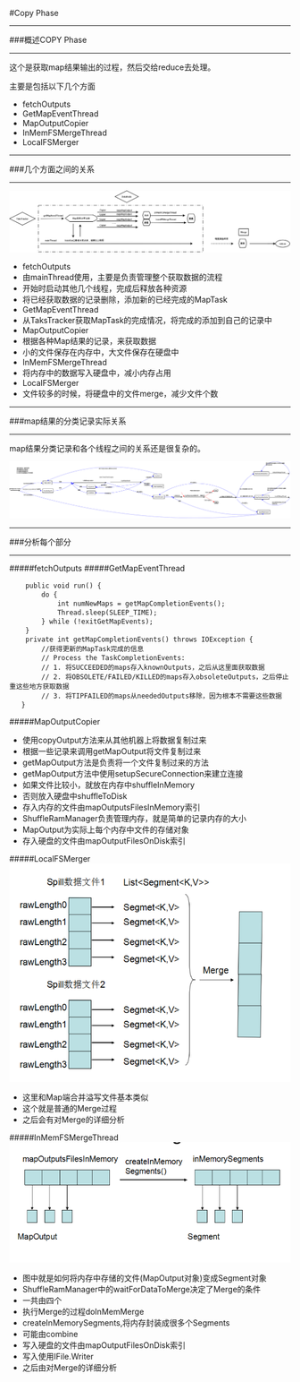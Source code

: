#Copy Phase
***

###概述COPY Phase
***

这个是获取map结果输出的过程，然后交给reduce去处理。

主要是包括以下几个方面
* fetchOutputs
* GetMapEventThread
* MapOutputCopier
* InMemFSMergeThread 
* LocalFSMerger

***
###几个方面之间的关系
***
![CopyPhase](/_image/4.1.CopyPhase.png)
* fetchOutputs
 * 由mainThread使用，主要是负责管理整个获取数据的流程
 * 开始时启动其他几个线程，完成后释放各种资源
 * 将已经获取数据的记录删除，添加新的已经完成的MapTask
* GetMapEventThread
 * 从TaksTracker获取MapTask的完成情况，将完成的添加到自己的记录中
* MapOutputCopier
 * 根据各种Map结果的记录，来获取数据
 * 小的文件保存在内存中，大文件保存在硬盘中
* InMemFSMergeThread 
 * 将内存中的数据写入硬盘中，减小内存占用
* LocalFSMerger
 * 文件较多的时候，将硬盘中的文件merge，减少文件个数

***
###map结果的分类记录实际关系
***

map结果分类记录和各个线程之间的关系还是很复杂的。

![CopyPhaseRecords](/_image/4.2.CopyPhaseRecords.png)

***
###分析每个部分
***
#####fetchOutputs
#####GetMapEventThread
```
    public void run() {        
        do {
            int numNewMaps = getMapCompletionEvents();       
            Thread.sleep(SLEEP_TIME);
        } while (!exitGetMapEvents);
    }
    private int getMapCompletionEvents() throws IOException {
        //获得更新的MapTask完成的信息
        // Process the TaskCompletionEvents:
        // 1. 将SUCCEEDED的maps存入knownOutputs，之后从这里面获取数据
        // 2. 将OBSOLETE/FAILED/KILLED的maps存入obsoleteOutputs，之后停止重这些地方获取数据
        // 3. 将TIPFAILED的maps从neededOutputs移除，因为根本不需要这些数据
   }
```
#####MapOutputCopier
* 使用copyOutput方法来从其他机器上将数据复制过来
 * 根据一些记录来调用getMapOutput将文件复制过来
 * getMapOutput方法是负责将一个文件复制过来的方法
 * getMapOutput方法中使用setupSecureConnection来建立连接
 * 如果文件比较小，就放在内存中shuffleInMemory
 * 否则放入硬盘中shuffleToDisk
* 存入内存的文件由mapOutputsFilesInMemory索引
 * ShuffleRamManager负责管理内存，就是简单的记录内存的大小
 * MapOutput为实际上每个内存中文件的存储对象
* 存入硬盘的文件由mapOutputFilesOnDisk索引

#####LocalFSMerger
![Merge合并硬盘中的文件](/_image/5.1.Merge.png)
* 这里和Map端合并溢写文件基本类似
* 这个就是普通的Merge过程
* 之后会有对Merge的详细分析

#####InMemFSMergeThread
![将内存中的数据变成Segment](/_image/5.2.InMemFSMergeThread.png)
* 图中就是如何将内存中存储的文件(MapOutput对象)变成Segment对象
* ShuffleRamManager中的waitForDataToMerge决定了Merge的条件
* 一共由四个
* 执行Merge的过程doInMemMerge
 * createInMemorySegments,将内存封装成很多个Segments
 * 可能由combine
 * 写入硬盘的文件由mapOutputFilesOnDisk索引
 * 写入使用IFile.Writer
* 之后由对Merge的详细分析
